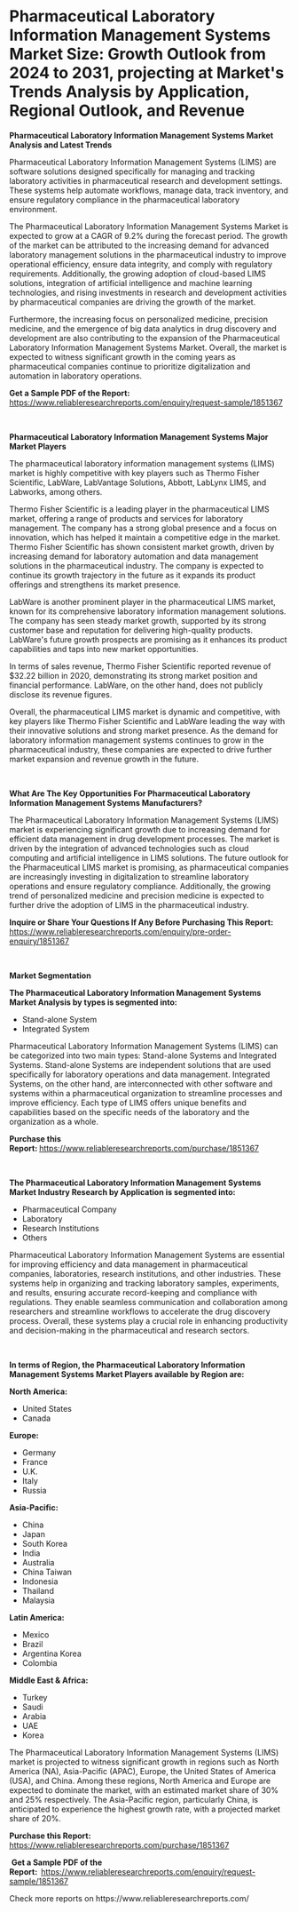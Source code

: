 <p><h1>Pharmaceutical Laboratory Information Management Systems Market Size: Growth Outlook from 2024 to 2031, projecting at Market's Trends Analysis by Application, Regional Outlook, and Revenue</h1></p><p><strong>Pharmaceutical Laboratory Information Management Systems Market Analysis and Latest Trends</strong></p>
<p><p>Pharmaceutical Laboratory Information Management Systems (LIMS) are software solutions designed specifically for managing and tracking laboratory activities in pharmaceutical research and development settings. These systems help automate workflows, manage data, track inventory, and ensure regulatory compliance in the pharmaceutical laboratory environment.</p><p>The Pharmaceutical Laboratory Information Management Systems Market is expected to grow at a CAGR of 9.2% during the forecast period. The growth of the market can be attributed to the increasing demand for advanced laboratory management solutions in the pharmaceutical industry to improve operational efficiency, ensure data integrity, and comply with regulatory requirements. Additionally, the growing adoption of cloud-based LIMS solutions, integration of artificial intelligence and machine learning technologies, and rising investments in research and development activities by pharmaceutical companies are driving the growth of the market.</p><p>Furthermore, the increasing focus on personalized medicine, precision medicine, and the emergence of big data analytics in drug discovery and development are also contributing to the expansion of the Pharmaceutical Laboratory Information Management Systems Market. Overall, the market is expected to witness significant growth in the coming years as pharmaceutical companies continue to prioritize digitalization and automation in laboratory operations.</p></p>
<p><strong>Get a Sample PDF of the Report:&nbsp;</strong> <a href="https://www.reliableresearchreports.com/enquiry/request-sample/1851367">https://www.reliableresearchreports.com/enquiry/request-sample/1851367</a></p>
<p>&nbsp;</p>
<p><strong>Pharmaceutical Laboratory Information Management Systems Major Market Players</strong></p>
<p><p>The pharmaceutical laboratory information management systems (LIMS) market is highly competitive with key players such as Thermo Fisher Scientific, LabWare, LabVantage Solutions, Abbott, LabLynx LIMS, and Labworks, among others.</p><p>Thermo Fisher Scientific is a leading player in the pharmaceutical LIMS market, offering a range of products and services for laboratory management. The company has a strong global presence and a focus on innovation, which has helped it maintain a competitive edge in the market. Thermo Fisher Scientific has shown consistent market growth, driven by increasing demand for laboratory automation and data management solutions in the pharmaceutical industry. The company is expected to continue its growth trajectory in the future as it expands its product offerings and strengthens its market presence.</p><p>LabWare is another prominent player in the pharmaceutical LIMS market, known for its comprehensive laboratory information management solutions. The company has seen steady market growth, supported by its strong customer base and reputation for delivering high-quality products. LabWare's future growth prospects are promising as it enhances its product capabilities and taps into new market opportunities.</p><p>In terms of sales revenue, Thermo Fisher Scientific reported revenue of $32.22 billion in 2020, demonstrating its strong market position and financial performance. LabWare, on the other hand, does not publicly disclose its revenue figures.</p><p>Overall, the pharmaceutical LIMS market is dynamic and competitive, with key players like Thermo Fisher Scientific and LabWare leading the way with their innovative solutions and strong market presence. As the demand for laboratory information management systems continues to grow in the pharmaceutical industry, these companies are expected to drive further market expansion and revenue growth in the future.</p></p>
<p>&nbsp;</p>
<p><strong>What Are The Key Opportunities For Pharmaceutical Laboratory Information Management Systems Manufacturers?</strong></p>
<p><p>The Pharmaceutical Laboratory Information Management Systems (LIMS) market is experiencing significant growth due to increasing demand for efficient data management in drug development processes. The market is driven by the integration of advanced technologies such as cloud computing and artificial intelligence in LIMS solutions. The future outlook for the Pharmaceutical LIMS market is promising, as pharmaceutical companies are increasingly investing in digitalization to streamline laboratory operations and ensure regulatory compliance. Additionally, the growing trend of personalized medicine and precision medicine is expected to further drive the adoption of LIMS in the pharmaceutical industry.</p></p>
<p><strong>Inquire or Share Your Questions If Any Before Purchasing This Report:</strong> <a href="https://www.reliableresearchreports.com/enquiry/pre-order-enquiry/1851367">https://www.reliableresearchreports.com/enquiry/pre-order-enquiry/1851367</a></p>
<p>&nbsp;</p>
<p><strong>Market Segmentation</strong></p>
<p><strong>The Pharmaceutical Laboratory Information Management Systems Market Analysis by types is segmented into:</strong></p>
<p><ul><li>Stand-alone System</li><li>Integrated System</li></ul></p>
<p><p>Pharmaceutical Laboratory Information Management Systems (LIMS) can be categorized into two main types: Stand-alone Systems and Integrated Systems. Stand-alone Systems are independent solutions that are used specifically for laboratory operations and data management. Integrated Systems, on the other hand, are interconnected with other software and systems within a pharmaceutical organization to streamline processes and improve efficiency. Each type of LIMS offers unique benefits and capabilities based on the specific needs of the laboratory and the organization as a whole.</p></p>
<p><strong>Purchase this Report:&nbsp;</strong><a href="https://www.reliableresearchreports.com/purchase/1851367">https://www.reliableresearchreports.com/purchase/1851367</a></p>
<p>&nbsp;</p>
<p><strong>The Pharmaceutical Laboratory Information Management Systems Market Industry Research by Application is segmented into:</strong></p>
<p><ul><li>Pharmaceutical Company</li><li>Laboratory</li><li>Research Institutions</li><li>Others</li></ul></p>
<p><p>Pharmaceutical Laboratory Information Management Systems are essential for improving efficiency and data management in pharmaceutical companies, laboratories, research institutions, and other industries. These systems help in organizing and tracking laboratory samples, experiments, and results, ensuring accurate record-keeping and compliance with regulations. They enable seamless communication and collaboration among researchers and streamline workflows to accelerate the drug discovery process. Overall, these systems play a crucial role in enhancing productivity and decision-making in the pharmaceutical and research sectors.</p></p>
<p>&nbsp;</p>
<p><strong>In terms of Region, the Pharmaceutical Laboratory Information Management Systems Market Players available by Region are:</strong></p>
<p>
    <p> <strong> North America: </strong>
        <ul>
            <li>United States</li>
            <li>Canada</li>
        </ul>
        </p> 
    <p> <strong> Europe: </strong>
        <ul>
            <li>Germany</li>
            <li>France</li>
            <li>U.K.</li>
            <li>Italy</li>
            <li>Russia</li>
        </ul>
        </p> 
    <p> <strong> Asia-Pacific: </strong>
        <ul>
            <li>China</li>
            <li>Japan</li>
            <li>South Korea</li>
            <li>India</li>
            <li>Australia</li>
            <li>China Taiwan</li>
            <li>Indonesia</li>
            <li>Thailand</li>
            <li>Malaysia</li>
        </ul>
        </p> 
    <p> <strong> Latin America: </strong>
        <ul>
            <li>Mexico</li>
            <li>Brazil</li>
            <li>Argentina Korea</li>
            <li>Colombia</li>
        </ul>
        </p> 
    <p> <strong> Middle East & Africa: </strong>
        <ul>
            <li>Turkey</li>
            <li>Saudi</li>
            <li>Arabia</li>
            <li>UAE</li>
            <li>Korea</li>
        </ul>
    </p>
    </p>
<p><p>The Pharmaceutical Laboratory Information Management Systems (LIMS) market is projected to witness significant growth in regions such as North America (NA), Asia-Pacific (APAC), Europe, the United States of America (USA), and China. Among these regions, North America and Europe are expected to dominate the market, with an estimated market share of 30% and 25% respectively. The Asia-Pacific region, particularly China, is anticipated to experience the highest growth rate, with a projected market share of 20%.</p></p>
<p><strong>Purchase this Report: </strong><a href="https://www.reliableresearchreports.com/purchase/1851367">https://www.reliableresearchreports.com/purchase/1851367</a></p>
<p>&nbsp;<strong>Get a Sample PDF of the Report:&nbsp;&nbsp;</strong><a href="https://www.reliableresearchreports.com/enquiry/request-sample/1851367">https://www.reliableresearchreports.com/enquiry/request-sample/1851367</a></p>
<p><strong></strong></p>
<p>Check more reports on https://www.reliableresearchreports.com/</p>